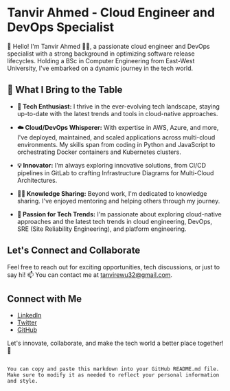 # Tanvir Ahmed - Cloud Engineer and DevOps Specialist

👋 Hello! I'm Tanvir Ahmed 👨‍💻, a passionate cloud engineer and DevOps specialist with a strong background in optimizing software release lifecycles. Holding a BSc in Computer Engineering from East-West University, I've embarked on a dynamic journey in the tech world.

## 🚀 What I Bring to the Table

- **🔧 Tech Enthusiast:** I thrive in the ever-evolving tech landscape, staying up-to-date with the latest trends and tools in cloud-native approaches.

- **☁️ Cloud/DevOps Whisperer:** With expertise in AWS, Azure, and more, I've deployed, maintained, and scaled applications across multi-cloud environments. My skills span from coding in Python and JavaScript to orchestrating Docker containers and Kubernetes clusters.

- **💡 Innovator:** I'm always exploring innovative solutions, from CI/CD pipelines in GitLab to crafting Infrastructure Diagrams for Multi-Cloud Architectures.

- **👨‍🏫 Knowledge Sharing:** Beyond work, I'm dedicated to knowledge sharing. I've enjoyed mentoring and helping others through my journey.

- **🌟 Passion for Tech Trends:** I'm passionate about exploring cloud-native approaches and the latest tech trends in cloud engineering, DevOps, SRE (Site Reliability Engineering), and platform engineering.

## Let's Connect and Collaborate

Feel free to reach out for exciting opportunities, tech discussions, or just to say hi! 📫 You can contact me at [tanvirewu32@gmail.com](mailto:tanvirewu32@gmail.com).

## Connect with Me

- [LinkedIn](https://www.linkedin.com/in/tanvir-cse)
- [Twitter](https://twitter.com/I_AMTANVIR)
- [GitHub](https://github.com/cloudwithtanvir)

Let's innovate, collaborate, and make the tech world a better place together! 🚀
```

You can copy and paste this markdown into your GitHub README.md file. Make sure to modify it as needed to reflect your personal information and style.
